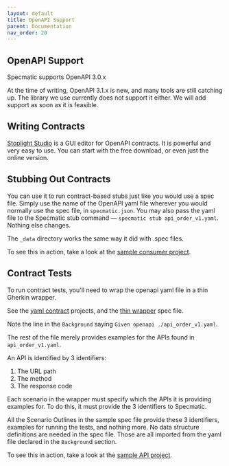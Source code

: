 ```yaml
---
layout: default
title: OpenAPI Support
parent: Documentation
nav_order: 20
---
```


OpenAPI Support
---------------

Specmatic supports OpenAPI 3.0.x

At the time of writing, OpenAPI 3.1.x is new, and many tools are still catching up. The library we use currently does not support it either. We will add support as soon as it is feasible.

## Writing Contracts
[Stoplight Studio](https://stoplight.io/studio/) is a GUI editor for OpenAPI contracts. It is powerful and very easy to use. You can start with the free download, or even just the online version.

## Stubbing Out Contracts
You can use it to run contract-based stubs just like you would use a spec file. Simply use the name of the OpenAPI yaml file wherever you would normally use the spec file, in `specmatic.json`. You may also pass the yaml file to the Specmatic stub command — `specmatic stub api_order_v1.yaml`. Nothing else changes.

The `_data` directory works the same way it did with .spec files.

To see this in action, take a look at the [sample consumer project](https://github.com/znsio/specmatic-order-ui).

## Contract Tests
To run contract tests, you'll need to wrap the openapi yaml file in a thin Gherkin wrapper.

See the [yaml contract](https://github.com/znsio/specmatic-order-contracts/blob/main/in/specmatic/examples/store/api_order_v1.spec) projects, and the [thin wrapper](https://github.com/znsio/specmatic-order-contracts/blob/main/in/specmatic/examples/store/api_order_v1.spec) spec file.

Note the line in the `Background` saying `Given openapi ./api_order_v1.yaml`.

The rest of the file merely provides examples for the APIs found in `api_order_v1.yaml`.

An API is identified by 3 identifiers:
1. The URL path
2. The method
3. The response code

Each scenario in the wrapper must specify which the APIs it is providing examples for. To do this, it must provide the 3 identifiers to Specmatic.

All the Scenario Outlines in the sample spec file provide these 3 identifiers, examples for running the tests, and nothing more. No data structure definitions are needed in the spec file. Those are all imported from the yaml file declared in the `Backgroun`d section.

To see this in action, take a look at the [sample API project](https://github.com/znsio/specmatic-order-api).
